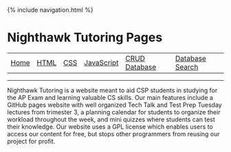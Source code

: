 {% include navigation.html %}

# Nighthawk Tutoring Pages

<table>
    <tr>
        <td><a href="http://127.0.0.1:5000">Home</a></td>
        <td><a href="http://127.0.0.1:5000/topics/html/">HTML</a></td>
        <td><a href="http://127.0.0.1:5000/topics/css/">CSS</a></td>
        <td><a href="http://127.0.0.1:5000/topics/javascript/">JavaScript</a></td>
        <td><a href="http://127.0.0.1:5000/crud/">CRUD Database</a></td>
        <td><a href="http://127.0.0.1:5000/crud/search/">Database Search</a></td>
    </tr>
</table>
<hr>

Nighthawk Tutoring is a website meant to aid CSP students in studying for the AP Exam and learning valuable CS skills. Our main features include a GitHub pages website with well organized Tech Talk and Test Prep Tuesday lectures from trimester 3, a planning calendar for students to organize their workload throughout the week, and mini quizzes where students can test their knowledge. Our website uses a GPL license which enables users to access our content for free, but stops other programmers from reusing our project for profit.
